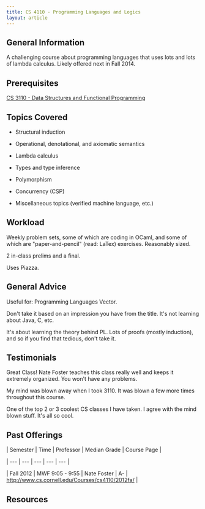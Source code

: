 ```yaml
---
title: CS 4110 - Programming Languages and Logics
layout: article
---
```




## General Information

A challenging course about programming languages that uses lots and lots of lambda calculus. Likely offered next in Fall 2014.



## Prerequisites

[CS 3110 - Data Structures and Functional Programming](https://github.com/mrkev/Official-CS-Wiki/blob/master/classes/CS3110.md)



## Topics Covered

 - Structural induction

 - Operational, denotational, and axiomatic semantics

 - Lambda calculus

 - Types and type inference

 - Polymorphism

 - Concurrency (CSP)

 - Miscellaneous topics (verified machine language, etc.)



## Workload

Weekly problem sets, some of which are coding in OCaml, and some of which are "paper-and-pencil" (read: LaTex) exercises. Reasonably sized.



2 in-class prelims and a final.



Uses Piazza.



## General Advice

Useful for: Programming Languages Vector.



Don't take it based on an impression you have from the title. It's not learning about Java, C, etc.



It's about learning the theory behind PL. Lots of proofs (mostly induction), and so if you find that tedious, don't take it.



## Testimonials

Great Class! Nate Foster teaches this class really well and keeps it extremely organized. You won't have any problems.



My mind was blown away when I took 3110. It was blown a few more times throughout this course.



One of the top 2 or 3 coolest CS classes I have taken. I agree with the mind blown stuff. It's all so cool.



## Past Offerings

| Semester | Time | Professor | Median Grade | Course Page |

| --- | --- | --- | --- | --- |

| Fall 2012 | MWF 9:05 - 9:55 | Nate Foster | A- | http://www.cs.cornell.edu/Courses/cs4110/2012fa/ |



## Resources
